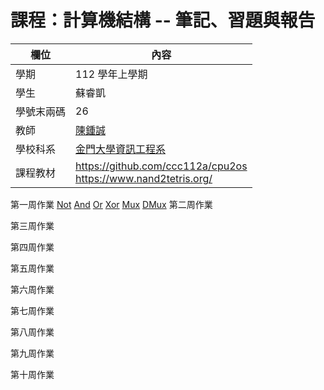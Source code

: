# 課程：計算機結構 -- 筆記、習題與報告

欄位 | 內容
-----|--------
學期 | 112 學年上學期
學生 |  蘇睿凱
學號末兩碼 | 26
教師 | [陳鍾誠](https://www.nqu.edu.tw/educsie/index.php?act=blog&code=list&ids=4)
學校科系 | [金門大學資訊工程系](https://www.nqu.edu.tw/educsie/index.php)
課程教材 | https://github.com/ccc112a/cpu2os <BR/> https://www.nand2tetris.org/

第一周作業
[Not](https://github.com/suguang1234/_co/blob/master/01/Not.hdl)
[And](https://github.com/suguang1234/_co/blob/master/01/And.hdl)
[Or](https://github.com/suguang1234/_co/blob/master/01/Or.hdl)
[Xor](https://github.com/suguang1234/_co/blob/master/01/Xor.hdl)
[Mux](https://github.com/suguang1234/_co/blob/master/01/Mux.hdl)
[DMux](https://github.com/suguang1234/_co/blob/master/01/DMux.hdl)
第二周作業

第三周作業

第四周作業

第五周作業

第六周作業

第七周作業

第八周作業

第九周作業

第十周作業
